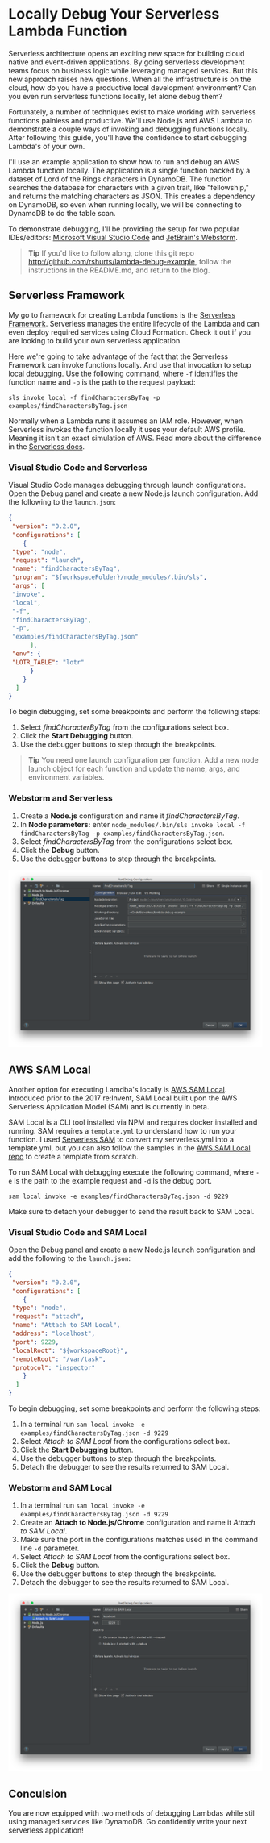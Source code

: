 
# Locally Debug Your Serverless Lambda Function

Serverless architecture opens an exciting new space for building cloud native and event-driven applications. By going serverless development teams focus on business logic while leveraging managed services. But this new approach raises new questions. When all the infrastructure is on the cloud, how do you have a productive local development environment? Can you even run serverless functions locally, let alone debug them?

Fortunately, a number of techniques exist to make working with serverless functions painless and productive. We'll use Node.js and AWS Lambda to demonstrate a couple ways of invoking and debugging functions locally. After following this guide, you'll have the confidence to start debugging Lambda's of your own.

I'll use an example application to show how to run and debug an AWS Lambda function locally. The application is a single function backed by a dataset of Lord of the Rings characters in DynamoDB. The function searches the database for characters with a given trait, like "fellowship," and returns the matching characters as JSON. This creates a dependency on DynamoDB, so even when running locally, we will be connecting to DynamoDB to do the table scan.

To demonstrate debugging, I'll be providing the setup for two popular IDEs/editors: [Microsoft Visual Studio Code](https://code.visualstudio.com/) and [JetBrain's Webstorm](https://www.jetbrains.com/webstorm/).

> **Tip** If you'd like to follow along, clone this git repo http://github.com/rshurts/lambda-debug-example, follow the instructions in the README.md, and return to the blog.

## Serverless Framework

My go to framework for creating Lambda functions is the [Serverless Framework](https://serverless.com/). Serverless manages the entire lifecycle of the Lambda and can even deploy required services using Cloud Formation. Check it out if you are looking to build your own serverless application.

Here we're going to take advantage of the fact that the Serverless Framework can invoke functions locally. And use that invocation to setup local debugging. Use the following command, where `-f` identifies the function name and `-p` is the path to the request payload:

```
sls invoke local -f findCharactersByTag -p examples/findCharactersByTag.json
```

Normally when a Lambda runs it assumes an IAM role. However, when Serverless invokes the function locally it uses your default AWS profile. Meaning it isn't an exact simulation of AWS. Read more about the difference in the [Serverless docs](https://serverless.com/framework/docs/providers/aws/cli-reference/invoke-local#resource-permissions).

### Visual Studio Code and Serverless

Visual Studio Code manages debugging through launch configurations. Open the Debug panel and create a new Node.js launch configuration. Add the following to the `launch.json`:

```json
{
 "version": "0.2.0",
 "configurations": [
    {
 "type": "node",
 "request": "launch",
 "name": "findCharactersByTag",
 "program": "${workspaceFolder}/node_modules/.bin/sls",
 "args": [
 "invoke",
 "local",
 "-f",
 "findCharactersByTag",
 "-p",
 "examples/findCharactersByTag.json"
      ],
 "env": {
 "LOTR_TABLE": "lotr"
      }
    }
  ]
}
```

To begin debugging, set some breakpoints and perform the following steps:

1. Select _findCharacterByTag_ from the configurations select box.
1. Click the **Start Debugging** button.
1. Use the debugger buttons to step through the breakpoints.

> **Tip** You need one launch configuration per function. Add a new node launch object for each function and update the name, args, and environment variables.

### Webstorm and Serverless

1. Create a **Node.js** configuration and name it _findCharactersByTag_.
1. In **Node parameters:** enter `node_modules/.bin/sls invoke local -f findCharactersByTag -p examples/findCharactersByTag.json`.
1. Select _findCharactersByTag_ from the configurations select box.
1. Click the **Debug** button.
1. Use the debugger buttons to step through the breakpoints.

![WebStorm Serverless Debug Configuration](/screenshots/WebStorm_Serverless_Debug_Configuration.png?raw=true)

## AWS SAM Local

Another option for executing Lamdba's locally is [AWS SAM Local](https://github.com/awslabs/aws-sam-local). Introduced prior to the 2017 re:Invent, SAM Local built upon the AWS Serverless Application Model (SAM) and is currently in beta.

SAM Local is a CLI tool installed via NPM and requires docker installed and running. SAM requires a `template.yml` to understand how to run your function. I used [Serverless SAM](https://github.com/SAPessi/serverless-sam) to convert my serverless.yml into a template.yml, but you can also follow the samples in the [AWS SAM Local repo](https://github.com/awslabs/aws-sam-local/tree/develop/samples) to create a template from scratch.

To run SAM Local with debugging execute the following command, where `-e` is the path to the example request and `-d` is the debug port.

```
sam local invoke -e examples/findCharactersByTag.json -d 9229
```

Make sure to detach your debugger to send the result back to SAM Local.

### Visual Studio Code and SAM Local

Open the Debug panel and create a new Node.js launch configuration and add the following to the `launch.json`:

```json
{
 "version": "0.2.0",
 "configurations": [
    {
 "type": "node",
 "request": "attach",
 "name": "Attach to SAM Local",
 "address": "localhost",
 "port": 9229,
 "localRoot": "${workspaceRoot}",
 "remoteRoot": "/var/task",
 "protocol": "inspector"
    }
  ]
}
```

To begin debugging, set some breakpoints and perform the following steps:

1. In a terminal run `sam local invoke -e examples/findCharactersByTag.json -d 9229`
1. Select _Attach to SAM Local_ from the configurations select box.
1. Click the **Start Debugging** button.
1. Use the debugger buttons to step through the breakpoints.
1. Detach the debugger to see the results returned to SAM Local.

### Webstorm and SAM Local

1. In a terminal run `sam local invoke -e examples/findCharactersByTag.json -d 9229`
1. Create an **Attach to Node.js/Chrome** configuration and name it _Attach to SAM Local_. 
1. Make sure the port in the configurations matches used in the command line `-d` parameter.
1. Select _Attach to SAM Local_ from the configurations select box.
1. Click the **Debug** button.
1. Use the debugger buttons to step through the breakpoints.
1. Detach the debugger to see the results returned to SAM Local.


![WebStorm SAM Local Debug Configuration](/screenshots/WebStorm_SAM_Local_Debug_Configuration.png?raw=true)

## Conculsion

You are now equipped with two methods of debugging Lambdas while still using managed services like DynamoDB. Go confidently write your next serverless application!
